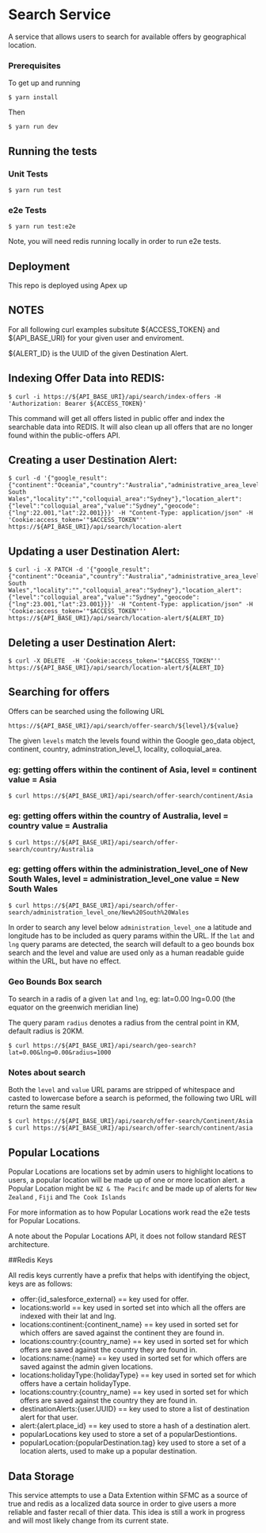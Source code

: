 # Search Service

A service that allows users to search for available offers by geographical location.

### Prerequisites

To get up and running

```
$ yarn install
```

Then

```
$ yarn run dev
```

## Running the tests

### Unit Tests
```
$ yarn run test
```

### e2e Tests
```
$ yarn run test:e2e
```
Note, you will need redis running locally in order to run e2e tests.

## Deployment

This repo is deployed using Apex up

## NOTES


For all following curl examples subsitute ${ACCESS_TOKEN} and ${API_BASE_URI} for your given user and enviroment.

${ALERT_ID} is the UUID of the given Destination Alert.


## Indexing Offer Data into REDIS:

```
$ curl -i https://${API_BASE_URI}/api/search/index-offers -H 'Authorization: Bearer ${ACCESS_TOKEN}'
```

This command will get all offers listed in public offer and index the searchable data into REDIS.
It will also clean up all offers that are no longer found within the public-offers API.

## Creating a user Destination Alert:

```
$ curl -d '{"google_result":{"continent":"Oceania","country":"Australia","administrative_area_level_1":"New South Wales","locality":"","colloquial_area":"Sydney"},"location_alert":{"level":"colloquial_area","value":"Sydney","geocode":{"lng":22.001,"lat":22.001}}}' -H "Content-Type: application/json" -H 'Cookie:access_token='"$ACCESS_TOKEN"''  https://${API_BASE_URI}/api/search/location-alert

```

## Updating a user Destination Alert:

```
$ curl -i -X PATCH -d '{"google_result":{"continent":"Oceania","country":"Australia","administrative_area_level_1":"New South Wales","locality":"","colloquial_area":"Sydney"},"location_alert":{"level":"colloquial_area","value":"Sydney","geocode":{"lng":23.001,"lat":23.001}}}' -H "Content-Type: application/json" -H 'Cookie:access_token='"$ACCESS_TOKEN"''  https://${API_BASE_URI}/api/search/location-alert/${ALERT_ID}
```

## Deleting a user Destination Alert:

```
$ curl -X DELETE  -H 'Cookie:access_token='"$ACCESS_TOKEN"''  https://${API_BASE_URI}/api/search/location-alert/${ALERT_ID}
```

## Searching for offers

Offers can be searched using the following URL 

```
https://${API_BASE_URI}/api/search/offer-search/${level}/${value}
```

The given `levels` match the levels found within the Google geo_data object, continent, country, adminstration_level_1, locality, colloquial_area.

### eg: getting offers within the continent of Asia, level = continent value = Asia

```
$ curl https://${API_BASE_URI}/api/search/offer-search/continent/Asia
```  

### eg: getting offers within the country of Australia, level = country value = Australia

```
$ curl https://${API_BASE_URI}/api/search/offer-search/country/Australia
```  

### eg: getting offers within the administration_level_one of New South Wales, level = administration_level_one value = New South Wales

```
$ curl https://${API_BASE_URI}/api/search/offer-search/administration_level_one/New%20South%20Wales
```  

In order to search any level below `administration_level_one` a latitude and longitude has to be included as query params within the URL.
If the `lat` and `lng` query params are detected, the search will default to a geo bounds box search and the level and value are used only as a 
human readable guide within the URL, but have no effect.


### Geo Bounds Box search

To search in a radis of a given `lat` and `lng`, eg: lat=0.00 lng=0.00 (the equator on the greenwich meridian line)

The query param `radius` denotes a radius from the central point in KM, default radius is 20KM.

```
$ curl https://${API_BASE_URI}/api/search/geo-search?lat=0.00&lng=0.00&radius=1000
```  

   
### Notes about search

Both the `level` and `value` URL params are stripped of whitespace and casted to lowercase before a search is peformed, the following two
URL will return the same result

```
$ curl https://${API_BASE_URI}/api/search/offer-search/Continent/Asia
$ curl https://${API_BASE_URI}/api/search/offer-search/continent/asia
```  

## Popular Locations

Popular Locations are locations set by admin users to highlight locations to users, a popular location will be made up of one or more
location alert. a Popular Location might be `NZ & The Pacifc` and be made up of alerts for `New Zealand` , `Fiji` and `The Cook Islands` 

For more information as to how Popular Locations work read the e2e tests for Popular Locations.

A note about the Popular Locations API, it does not follow standard REST architecture.

##Redis Keys

All redis keys currently have a prefix that helps with identifying the object, keys are as follows:

  - offer:{id_salesforce_external} == key used for offer.
  - locations:world == key used in sorted set into which all the offers are indexed with their lat and lng.
  - locations:continent:{continent_name} == key used in sorted set for which offers are saved against the continent they are found in. 
  - locations:country:{country_name} == key used in sorted set for which offers are saved against the country they are found in. 
  - locations:name:{name} == key used in sorted set for which offers are saved against the admin given locations. 
  - locations:holidayType:{holidayType} == key used in sorted set for which offers have a certain holidayType. 
  - locations:country:{country_name} == key used in sorted set for which offers are saved against the country they are found in. 
  - destinationAlerts:{user.UUID} == key used to store a list of destination alert for that user. 
  - alert:{alert.place_id} == key used to store a hash of a destination alert. 
  - popularLocations key used to store a set of a popularDestiontions. 
  - popularLocation:{popularDestination.tag} key used to store a set of a location alerts, used to make up a popular destination. 

## Data Storage

This service attempts to use a Data Extention within SFMC as a source of true and redis as a localized data source
in order to give users a more reliable and faster recall of thier data. This idea is still a work in progress and will most likely change
from its current state.
